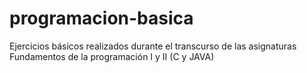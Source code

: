 # programacion-basica
Ejercicios básicos realizados durante el transcurso de las asignaturas Fundamentos de la programación I y II (C y JAVA)

